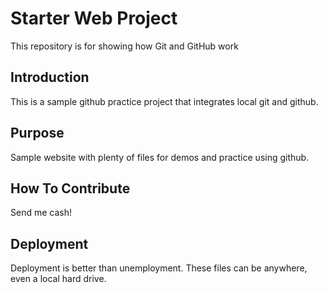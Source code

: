 # Starter Web Project

This repository is for showing how Git and GitHub work

## Introduction

This is a sample github practice project that integrates local git and github.

## Purpose

Sample website with plenty of files for demos and practice using github.

## How To Contribute

Send me cash!

## Deployment

Deployment is better than unemployment.  These files can be anywhere, even a local hard drive.


